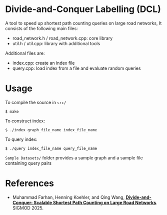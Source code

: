 # Divide-and-Conquer Labelling (DCL) 

A tool to speed up shortest path counting queries on large road networks, 
It consists of the following main files:

* road_network.h / road_network.cpp: core library
* util.h / util.cpp: library with additional tools

Additional files are:

* index.cpp: create an index file
* query.cpp: load index from a file and evaluate random queries

# Usage

To compile the source in `src/`

    $ make

To construct index:

    $ ./index graph_file_name index_file_name

To query index:

    $ ./query index_file_name query_file_name

`Sample Datasets/` folder provides a sample graph and a sample file containing query pairs

# References

* Muhammad Farhan, Henning Koehler, and Qing Wang, **[Divide-and-Conquer: Scalable Shortest Path Counting on Large Road Networks](https://dl.acm.org/doi/pdf/10.1145/3725400)**. SIGMOD 2025.
